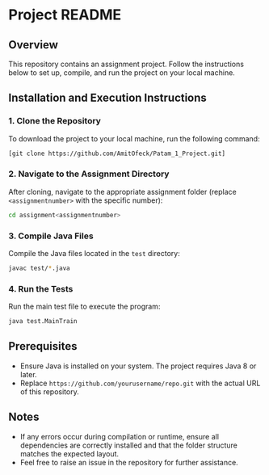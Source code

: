 # Project README

## Overview
This repository contains an assignment project. Follow the instructions below to set up, compile, and run the project on your local machine.

## Installation and Execution Instructions

### 1. Clone the Repository
To download the project to your local machine, run the following command:
```bash
[git clone https://github.com/AmitOfeck/Patam_1_Project.git]
```

### 2. Navigate to the Assignment Directory
After cloning, navigate to the appropriate assignment folder (replace `<assignmentnumber>` with the specific number):
```bash
cd assignment<assignmentnumber>
```

### 3. Compile Java Files
Compile the Java files located in the `test` directory:
```bash
javac test/*.java
```

### 4. Run the Tests
Run the main test file to execute the program:
```bash
java test.MainTrain
```

## Prerequisites
- Ensure Java is installed on your system. The project requires Java 8 or later.
- Replace `https://github.com/yourusername/repo.git` with the actual URL of this repository.

## Notes
- If any errors occur during compilation or runtime, ensure all dependencies are correctly installed and that the folder structure matches the expected layout.
- Feel free to raise an issue in the repository for further assistance.

